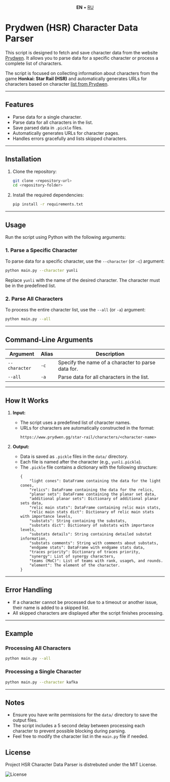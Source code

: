 <p align='center'>
    <b>EN</b> • <a href='README_RU.md'>RU</a>
</p>

# Prydwen (HSR) Character Data Parser

This script is designed to fetch and save character data from the website [Prydwen](https://www.prydwen.gg). It allows you to parse data for a specific character or process a complete list of characters. 

The script is focused on collecting information about characters from the game **Honkai: Star Rail (HSR)** and automatically generates URLs for characters based on character [list from Prydwen](https://www.prydwen.gg/star-rail/characters).

---

## Features
- Parse data for a single character.
- Parse data for all characters in the list.
- Save parsed data in `.pickle` files.
- Automatically generates URLs for character pages.
- Handles errors gracefully and lists skipped characters.

---

## Installation

1. Clone the repository:
   ```bash
   git clone <repository-url>
   cd <repository-folder>
   ```

2. Install the required dependencies:
   ```bash
   pip install -r requirements.txt
   ```

---

## Usage

Run the script using Python with the following arguments:

### 1. Parse a Specific Character
To parse data for a specific character, use the `--character` (or `-c`) argument:
```bash
python main.py --character yunli
```

Replace `yunli` with the name of the desired character. The character must be in the predefined list.

### 2. Parse All Characters
To process the entire character list, use the `--all` (or `-a`) argument:
```bash
python main.py --all
```

---

## Command-Line Arguments
| Argument          | Alias | Description                                              |
|-------------------|-------|----------------------------------------------------------|
| `--character`     | `-c`  | Specify the name of a character to parse data for.       |
| `--all`           | `-a`  | Parse data for all characters in the list.              |

---

## How It Works

1. **Input:**
   - The script uses a predefined list of character names.
   - URLs for characters are automatically constructed in the format:
     ```
     https://www.prydwen.gg/star-rail/characters/<character-name>
     ```

2. **Output:**
   - Data is saved as `.pickle` files in the `data/` directory.
   - Each file is named after the character (e.g., `yunli.pickle`).
   - The `.pickle` file contains a dictionary with the following structure:
     ```
     {
         "light cones": DataFrame containing the data for the light cones,
         "relics": DataFrame containing the data for the relics,
         "planar sets": DataFrame containing the planar set data,
         "additional planar sets": Dictionary of additional planar sets data,
         "relic main stats": DataFrame containing relic main stats,
         "relic main stats dict": Dictionary of relic main stats with importance levels,
         "substats": String containing the substats,
         "substats dict": Dictionary of substats with importance levels,
         "substats details": String containing detailed substat information,
         "substats comments": String with comments about substats,
         "endgame stats": DataFrame with endgame stats data,
         "traces priority": Dictionary of traces priority,
         "synergy": List of synergy characters,
         "teams (MoC)": List of teams with rank, usage%, and rounds.
         "element": The element of the character.
     }
     ```

---

## Error Handling
- If a character cannot be processed due to a timeout or another issue, their name is added to a skipped list.
- All skipped characters are displayed after the script finishes processing.

---

## Example

### Processing All Characters
```bash
python main.py --all
```

### Processing a Single Character
```bash
python main.py --character kafka
```

---

## Notes
- Ensure you have write permissions for the `data/` directory to save the output files.
- The script includes a 5 second delay between processing each character to prevent possible blocking during parsing.
- Feel free to modify the character list in the `main.py` file if needed.


## License

Project HSR Character Data Parser is distrebuted under the MIT License.

<img src="https://img.shields.io/badge/License-MIT-green
   " alt="License">
